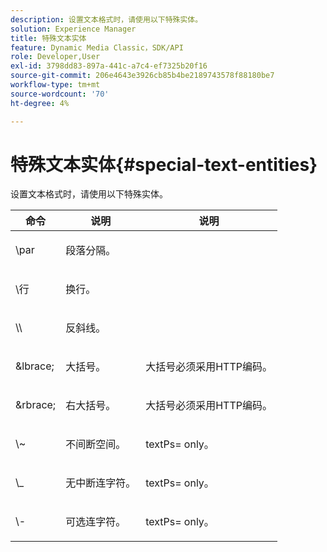 ```yaml
---
description: 设置文本格式时，请使用以下特殊实体。
solution: Experience Manager
title: 特殊文本实体
feature: Dynamic Media Classic，SDK/API
role: Developer,User
exl-id: 3798dd83-897a-441c-a7c4-ef7325b20f16
source-git-commit: 206e4643e3926cb85b4be2189743578f88180be7
workflow-type: tm+mt
source-wordcount: '70'
ht-degree: 4%

---
```


# 特殊文本实体{#special-text-entities}

设置文本格式时，请使用以下特殊实体。

<table id="table_CFEB845C1B9A475CA52ECDFA9BB59A9D"> 
 <thead> 
  <tr> 
   <th class="entry"> 命令 </th> 
   <th class="entry"> 说明 </th> 
   <th class="entry"> 说明 </th> 
  </tr> 
 </thead>
 <tbody> 
  <tr> 
   <td> <span class="codeph"> \par</span> </td> 
   <td> <p>段落分隔。 </p> </td> 
   <td> <p> </p> </td> 
  </tr> 
  <tr> 
   <td> <span class="codeph"> \行 </span> </td> 
   <td> <p>换行。 </p> </td> 
   <td> <p> </p> </td> 
  </tr> 
  <tr> 
   <td> <span class="codeph"> \\  </span> </td> 
   <td> <p>反斜线。 </p> </td> 
   <td> <p> </p> </td> 
  </tr> 
  <tr> 
   <td> <span class="codeph"> &amp;lbrace;  </span> </td> 
   <td> <p>大括号。 </p> </td> 
   <td> <p>大括号必须采用HTTP编码。 </p> </td> 
  </tr> 
  <tr> 
   <td> <span class="codeph"> &amp;rbrace;  </span> </td> 
   <td> <p>右大括号。 </p> </td> 
   <td> <p>大括号必须采用HTTP编码。 </p> </td> 
  </tr> 
  <tr> 
   <td> <span class="codeph"> \~  </span> </td> 
   <td> <p>不间断空间。 </p> </td> 
   <td> <p><span class="codeph"> textPs=</span> only。 </p> </td> 
  </tr> 
  <tr> 
   <td> <span class="codeph"> \_</span> </td> 
   <td> <p>无中断连字符。 </p> </td> 
   <td> <p><span class="codeph"> textPs=</span> only。 </p> </td> 
  </tr> 
  <tr> 
   <td> <span class="codeph"> \-  </span> </td> 
   <td> <p>可选连字符。 </p> </td> 
   <td> <p><span class="codeph"> textPs=</span> only。 </p> </td> 
  </tr> 
 </tbody> 
</table>
